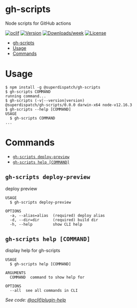 # gh-scripts

Node scripts for GitHub actions

[![oclif](https://img.shields.io/badge/cli-oclif-brightgreen.svg)](https://oclif.io)
[![Version](https://img.shields.io/npm/v/@superdispatch/gh-scripts.svg)](https://npmjs.org/package/@superdispatch/gh-scripts)
[![Downloads/week](https://img.shields.io/npm/dw/@superdispatch/gh-scripts.svg)](https://npmjs.org/package/@superdispatch/gh-scripts)
[![License](https://img.shields.io/npm/l/@superdispatch/gh-scripts.svg)](https://github.com/superdispatch/superdispatch/js-tools/blob/master/packages/gh-scripts/package.json)

<!-- toc -->

- [gh-scripts](#gh-scripts)
- [Usage](#usage)
- [Commands](#commands)
<!-- tocstop -->

# Usage

<!-- usage -->

```sh-session
$ npm install -g @superdispatch/gh-scripts
$ gh-scripts COMMAND
running command...
$ gh-scripts (-v|--version|version)
@superdispatch/gh-scripts/0.0.0 darwin-x64 node-v12.16.3
$ gh-scripts --help [COMMAND]
USAGE
  $ gh-scripts COMMAND
...
```

<!-- usagestop -->

# Commands

<!-- commands -->

- [`gh-scripts deploy-preview`](#gh-scripts-deploy-preview)
- [`gh-scripts help [COMMAND]`](#gh-scripts-help-command)

## `gh-scripts deploy-preview`

deploy preview

```
USAGE
  $ gh-scripts deploy-preview

OPTIONS
  -a, --alias=alias  (required) deploy alias
  -d, --dir=dir      (required) build dir
  -h, --help         show CLI help
```

## `gh-scripts help [COMMAND]`

display help for gh-scripts

```
USAGE
  $ gh-scripts help [COMMAND]

ARGUMENTS
  COMMAND  command to show help for

OPTIONS
  --all  see all commands in CLI
```

_See code: [@oclif/plugin-help](https://github.com/oclif/plugin-help/blob/v3.2.0/src/commands/help.ts)_

<!-- commandsstop -->
